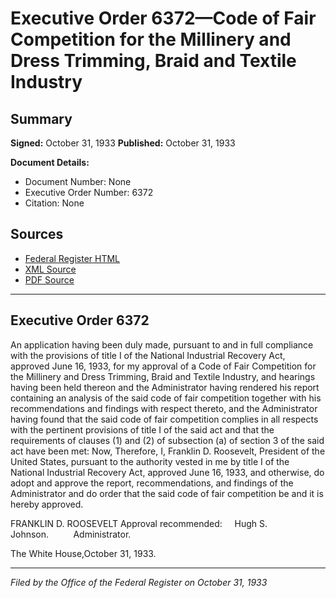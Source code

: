 # Executive Order 6372—Code of Fair Competition for the Millinery and Dress Trimming, Braid and Textile Industry

## Summary

**Signed:** October 31, 1933
**Published:** October 31, 1933

**Document Details:**
- Document Number: None
- Executive Order Number: 6372
- Citation: None

## Sources
- [Federal Register HTML](https://www.presidency.ucsb.edu/documents/executive-order-6372-code-fair-competition-for-the-millinery-and-dress-trimming-braid-and)
- [XML Source](None)
- [PDF Source](None)

---

## Executive Order 6372

An application having been duly made, pursuant to and in full compliance with the provisions of title I of the National Industrial Recovery Act, approved June 16, 1933, for my approval of a Code of Fair Competition for the Millinery and Dress Trimming, Braid and Textile Industry, and hearings having been held thereon and the Administrator having rendered his report containing an analysis of the said code of fair competition together with his recommendations and findings with respect thereto, and the Administrator having found that the said code of fair competition complies in all respects with the pertinent provisions of title I of the said act and that the requirements of clauses (1) and (2) of subsection (a) of section 3 of the said act have been met:
Now, Therefore, I, Franklin D. Roosevelt, President of the United States, pursuant to the authority vested in me by title I of the National Industrial Recovery Act, approved June 16, 1933, and otherwise, do adopt and approve the report, recommendations, and findings of the Administrator and do order that the said code of fair competition be and it is hereby approved.

FRANKLIN D. ROOSEVELT
Approval recommended:     Hugh S. Johnson.          Administrator.

The White House,October 31, 1933.

---

*Filed by the Office of the Federal Register on October 31, 1933*
